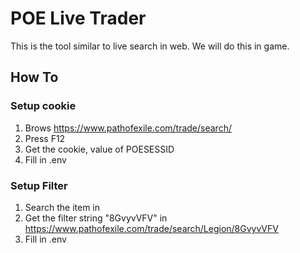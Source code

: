 # POE Live Trader
This is the tool similar to live search in web.
We will do this in game.
 
##  How To
###  Setup cookie
1. Brows https://www.pathofexile.com/trade/search/
2. Press F12
3. Get the cookie, value of POESESSID
4. Fill in .env

### Setup Filter
1. Search the item in 
2. Get the filter string "8GvyvVFV" in https://www.pathofexile.com/trade/search/Legion/8GvyvVFV
3. Fill in .env